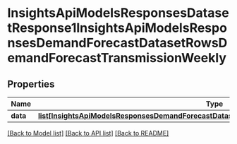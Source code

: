# InsightsApiModelsResponsesDatasetResponse1InsightsApiModelsResponsesDemandForecastDatasetRowsDemandForecastTransmissionWeekly

## Properties
Name | Type | Description | Notes
------------ | ------------- | ------------- | -------------
**data** | [**list[InsightsApiModelsResponsesDemandForecastDatasetRowsDemandForecastTransmissionWeekly]**](InsightsApiModelsResponsesDemandForecastDatasetRowsDemandForecastTransmissionWeekly.md) |  | [optional] 

[[Back to Model list]](../README.md#documentation-for-models) [[Back to API list]](../README.md#documentation-for-api-endpoints) [[Back to README]](../README.md)

